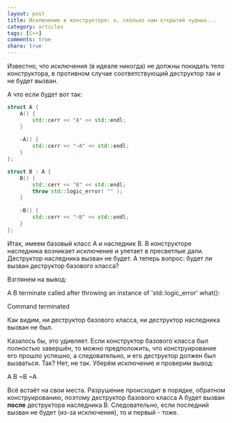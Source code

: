 ```yaml
---
layout: post
title: Исключение в конструкторе: о, сколько нам открытий чудных...
category: articles
tags: [C++]
comments: true
share: true
---
```


Известно, что исключения (в идеале никогда) не должны покидать тело конструктора, в противном случае соответствующий деструктор так и не будет вызван. 

А что если будет вот так:

```cpp
struct A {
    A() {
        std::cerr << "A" << std::endl; 
    }
    
    ~A() { 
        std::cerr << "~A" << std::endl; 
    }
};

struct B : A {
    B() { 
        std::cerr << "B" << std::endl;
        throw std::logic_error( "" );
    }
    
    ~B() { 
        std::cerr << "~B" << std::endl; 
    }
};
```

Итак, имеем базовый класс A и наследник B. В конструкторе наследника возникает исключение и улетает в пресветлые дали. Деструктор наследника вызван не будет. А теперь вопрос: будет ли вызван деструктор базового класса?

Взглянем на вывод:

<bash>
A
B
terminate called after throwing an instance of 'std::logic_error'
  what():

Command terminated
</bash>

Как видим, ни деструктор базового класса, ни деструктор наследника вызван не был.

Казалось бы, это удивляет. Если конструктор базового класса был полностью завершён, то можно предположить, что конструирование его прошло успешно, а следовательно, и его деструктор должен был вызваться. Так? Нет, не так. Уберём исключение и проверим вывод:

<bash>
A
B
~B
~A
</bash>

Всё встаёт на свои места. Разрушение происходит в порядке, обратном конструированию, поэтому деструктор базового класса A будет вызван **после** деструктора наследника B. Следовательно, если последний вызван не будет (из-за исключения), то и первый - тоже.
